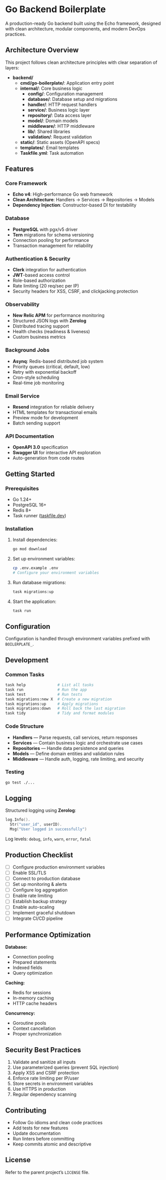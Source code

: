 # Go Backend Boilerplate

A production-ready Go backend built using the Echo framework, designed with clean architecture, modular components, and modern DevOps practices.

## Architecture Overview
This project follows clean architecture principles with clear separation of layers:

- **backend/**
  - **cmd/go-boilerplate/**: Application entry point  
  - **internal/**: Core business logic  
    - **config/**: Configuration management  
    - **database/**: Database setup and migrations  
    - **handler/**: HTTP request handlers  
    - **service/**: Business logic layer  
    - **repository/**: Data access layer  
    - **model/**: Domain models  
    - **middleware/**: HTTP middleware  
    - **lib/**: Shared libraries  
    - **validation/**: Request validation  
  - **static/**: Static assets (OpenAPI specs)  
  - **templates/**: Email templates  
  - **Taskfile.yml**: Task automation  

## Features

### Core Framework
- **Echo v4**: High-performance Go web framework  
- **Clean Architecture**: Handlers → Services → Repositories → Models  
- **Dependency Injection**: Constructor-based DI for testability  

### Database
- **PostgreSQL** with pgx/v5 driver  
- **Tern** migrations for schema versioning  
- Connection pooling for performance  
- Transaction management for reliability  

### Authentication & Security
- **Clerk** integration for authentication  
- **JWT**-based access control  
- Role-based authorization  
- Rate limiting (20 req/sec per IP)  
- Security headers for XSS, CSRF, and clickjacking protection  

### Observability
- **New Relic APM** for performance monitoring  
- Structured JSON logs with **Zerolog**  
- Distributed tracing support  
- Health checks (readiness & liveness)  
- Custom business metrics  

### Background Jobs
- **Asynq**: Redis-based distributed job system  
- Priority queues (critical, default, low)  
- Retry with exponential backoff  
- Cron-style scheduling  
- Real-time job monitoring  

### Email Service
- **Resend** integration for reliable delivery  
- HTML templates for transactional emails  
- Preview mode for development  
- Batch sending support  

### API Documentation
- **OpenAPI 3.0** specification  
- **Swagger UI** for interactive API exploration  
- Auto-generation from code routes  

## Getting Started

### Prerequisites
- Go 1.24+  
- PostgreSQL 16+  
- Redis 8+  
- Task runner ([taskfile.dev](https://taskfile.dev))

### Installation
1. Install dependencies:
   ```bash
   go mod download
   ```

2. Set up environment variables:
   ```bash
   cp .env.example .env
   # Configure your environment variables
   ```

3. Run database migrations:
   ```bash
   task migrations:up
   ```

4. Start the application:
   ```bash
   task run
   ```

## Configuration
Configuration is handled through environment variables prefixed with `BOILERPLATE_`.

## Development

### Common Tasks
```bash
task help              # List all tasks
task run               # Run the app
task test              # Run tests
task migrations:new X  # Create a new migration
task migrations:up     # Apply migrations
task migrations:down   # Roll back the last migration
task tidy              # Tidy and format modules
```

### Code Structure
- **Handlers** — Parse requests, call services, return responses  
- **Services** — Contain business logic and orchestrate use cases  
- **Repositories** — Handle data persistence and queries  
- **Models** — Define domain entities and validation rules  
- **Middleware** — Handle auth, logging, rate limiting, and security  

### Testing
```bash
go test ./...
```

## Logging
Structured logging using **Zerolog**:
```go
log.Info().
  Str("user_id", userID).
  Msg("User logged in successfully")
```
Log levels: `debug`, `info`, `warn`, `error`, `fatal`

## Production Checklist
- [ ] Configure production environment variables  
- [ ] Enable SSL/TLS  
- [ ] Connect to production database  
- [ ] Set up monitoring & alerts  
- [ ] Configure log aggregation  
- [ ] Enable rate limiting  
- [ ] Establish backup strategy  
- [ ] Enable auto-scaling  
- [ ] Implement graceful shutdown  
- [ ] Integrate CI/CD pipeline  

## Performance Optimization

**Database:**  
- Connection pooling  
- Prepared statements  
- Indexed fields  
- Query optimization  

**Caching:**  
- Redis for sessions  
- In-memory caching  
- HTTP cache headers  

**Concurrency:**  
- Goroutine pools  
- Context cancellation  
- Proper synchronization  

## Security Best Practices
1. Validate and sanitize all inputs  
2. Use parameterized queries (prevent SQL injection)  
3. Apply XSS and CSRF protection  
4. Enforce rate limiting per IP/user  
5. Store secrets in environment variables  
6. Use HTTPS in production  
7. Regular dependency scanning  

## Contributing
- Follow Go idioms and clean code practices  
- Add tests for new features  
- Update documentation  
- Run linters before committing  
- Keep commits atomic and descriptive  

## License
Refer to the parent project’s `LICENSE` file.
